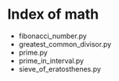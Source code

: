 # Index of math

* fibonacci_number.py
* greatest_common_divisor.py
* prime.py
* prime_in_interval.py
* sieve_of_eratosthenes.py
